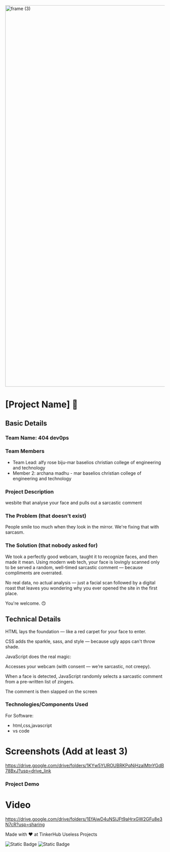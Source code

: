 <img width="3188" height="1202" alt="frame (3)" src="https://github.com/user-attachments/assets/517ad8e9-ad22-457d-9538-a9e62d137cd7" />


# [Project Name] 🎯


## Basic Details
### Team Name: 404 dev0ps


### Team Members
- Team Lead: alfy rose biju-mar baselios christian college of engineering and technology
- Member 2: archana madhu - mar baselios christian college of engineering and technology


### Project Description
wesbite that analyse your face and pulls out a sarcastic comment
### The Problem (that doesn't exist)
People smile too much when they look in the mirror. We're fixing that with sarcasm.
### The Solution (that nobody asked for)
We took a perfectly good webcam, taught it to recognize faces, and then made it mean. Using modern web tech, your face is lovingly scanned only to be served a random, well-timed sarcastic comment — because compliments are overrated.

No real data, no actual analysis — just a facial scan followed by a digital roast that leaves you wondering why you ever opened the site in the first place.

You're welcome. 🙃

## Technical Details
HTML lays the foundation — like a red carpet for your face to enter.

CSS adds the sparkle, sass, and style — because ugly apps can't throw shade.

JavaScript does the real magic:

Accesses your webcam (with consent — we’re sarcastic, not creepy).

When a face is detected, JavaScript randomly selects a sarcastic comment from a pre-written list of zingers.

The comment is then slapped on the screen 
### Technologies/Components Used
For Software:
- html,css,javascript
- vs code


# Screenshots (Add at least 3)
https://drive.google.com/drive/folders/1KYw5YUROUBRKPqNjHzalMtnYGdB78BxJ?usp=drive_link


### Project Demo
# Video

https://drive.google.com/drive/folders/1EfAjwD4uNSlJFt9aHrxGW2GFu8e3N7cR?usp=sharing

Made with ❤️ at TinkerHub Useless Projects 

![Static Badge](https://img.shields.io/badge/TinkerHub-24?color=%23000000&link=https%3A%2F%2Fwww.tinkerhub.org%2F)
![Static Badge](https://img.shields.io/badge/UselessProjects--25-25?link=https%3A%2F%2Fwww.tinkerhub.org%2Fevents%2FQ2Q1TQKX6Q%2FUseless%2520Projects)



